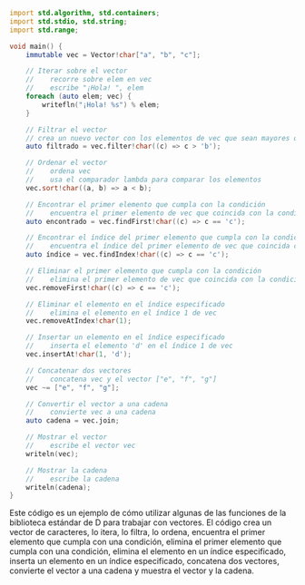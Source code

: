 ```d
import std.algorithm, std.containers;
import std.stdio, std.string;
import std.range;

void main() {
    immutable vec = Vector!char["a", "b", "c"];

    // Iterar sobre el vector
    //    recorre sobre elem en vec
    //    escribe "¡Hola! ", elem
    foreach (auto elem; vec) {
        writefln("¡Hola! %s") % elem;
    }

    // Filtrar el vector
    // crea un nuevo vector con los elementos de vec que sean mayores que "b"
    auto filtrado = vec.filter!char((c) => c > 'b');

    // Ordenar el vector
    //    ordena vec
    //    usa el comparador lambda para comparar los elementos
    vec.sort!char((a, b) => a < b);

    // Encontrar el primer elemento que cumpla con la condición
    //    encuentra el primer elemento de vec que coincida con la condición
    auto encontrado = vec.findFirst!char((c) => c == 'c');

    // Encontrar el índice del primer elemento que cumpla con la condición
    //    encuentra el índice del primer elemento de vec que coincida con la condición
    auto índice = vec.findIndex!char((c) => c == 'c');

    // Eliminar el primer elemento que cumpla con la condición
    //    elimina el primer elemento de vec que coincida con la condición
    vec.removeFirst!char((c) => c == 'c');

    // Eliminar el elemento en el índice especificado
    //    elimina el elemento en el índice 1 de vec
    vec.removeAtIndex!char(1);

    // Insertar un elemento en el índice especificado
    //    inserta el elemento 'd' en el índice 1 de vec
    vec.insertAt!char(1, 'd');

    // Concatenar dos vectores
    //    concatena vec y el vector ["e", "f", "g"]
    vec ~= ["e", "f", "g"];

    // Convertir el vector a una cadena
    //    convierte vec a una cadena
    auto cadena = vec.join;

    // Mostrar el vector
    //    escribe el vector vec
    writeln(vec);

    // Mostrar la cadena
    //    escribe la cadena
    writeln(cadena);
}
```

Este código es un ejemplo de cómo utilizar algunas de las funciones de la biblioteca estándar de D para trabajar con vectores. El código crea un vector de caracteres, lo itera, lo filtra, lo ordena, encuentra el primer elemento que cumpla con una condición, elimina el primer elemento que cumpla con una condición, elimina el elemento en un índice especificado, inserta un elemento en un índice especificado, concatena dos vectores, convierte el vector a una cadena y muestra el vector y la cadena.
